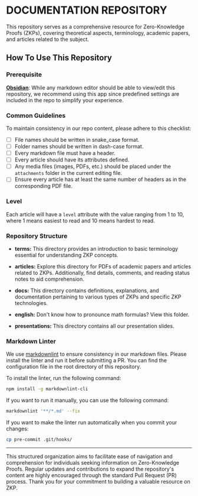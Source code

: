 # DOCUMENTATION REPOSITORY

This repository serves as a comprehensive resource for Zero-Knowledge Proofs (ZKPs), covering theoretical aspects,
terminology, academic papers, and articles related to the subject.

## How To Use This Repository

### Prerequisite

[**Obsidian**](https://obsidian.md): While any markdown editor should be able to view/edit this repository, we recommend
using this app since predefined settings are included in the repo to simplify your experience.

### Common Guidelines

To maintain consistency in our repo content, please adhere to this checklist:

- [ ] File names should be written in snake_case format.
- [ ] Folder names should be written in dash-case format.
- [ ] Every markdown file must have a header.
- [ ] Every article should have its attributes defined.
- [ ] Any media files (images, PDFs, etc.) should be placed under the `attachments` folder in the current editing file.
- [ ] Ensure every article has at least the same number of headers as in the corresponding PDF file.

### Level

Each article will have a `level` attribute with the value ranging from 1 to 10, where 1 means easiest to read and 10
means hardest to read.

### Repository Structure

- **terms:** This directory provides an introduction to basic terminology essential for understanding ZKP concepts.

- **articles:** Explore this directory for PDFs of academic papers and articles related to ZKPs. Additionally, find
  details, comments, and reading status notes to aid comprehension.

- **docs:** This directory contains definitions, explanations, and documentation pertaining to various types of ZKPs and
  specific ZKP technologies.

- **english:** Don't know how to pronounce math formulas? View this folder.

- **presentations:** This directory contains all our presentation slides.

### Markdown Linter

We use [markdownlint](https://github.com/DavidAnson/markdownlint/tree/main) to ensure consistency in our markdown files.
Please install the linter and run it before submitting a PR. You can find the configuration file in the root directory
of this repository.

To install the linter, run the following command:

```bash
npm install -g markdownlint-cli
```

If you want to run it manually, you can use the following command:

```bash
markdownlint '**/*.md' --fix
```

If you want to make the linter run automatically when you commit your changes:

```bash
cp pre-commit .git/hooks/
```

---
This structured organization aims to facilitate ease of navigation and comprehension for individuals seeking information
on Zero-Knowledge Proofs. Regular updates and contributions to expand the repository's content are highly encouraged
through the standard Pull Request (PR) process. Thank you for your commitment to building a valuable resource on ZKP.

